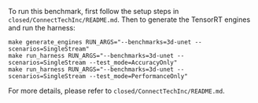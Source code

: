To run this benchmark, first follow the setup steps in `closed/ConnectTechInc/README.md`. Then to generate the TensorRT engines and run the harness:

```
make generate_engines RUN_ARGS="--benchmarks=3d-unet --scenarios=SingleStream"
make run_harness RUN_ARGS="--benchmarks=3d-unet --scenarios=SingleStream --test_mode=AccuracyOnly"
make run_harness RUN_ARGS="--benchmarks=3d-unet --scenarios=SingleStream --test_mode=PerformanceOnly"
```

For more details, please refer to `closed/ConnectTechInc/README.md`.